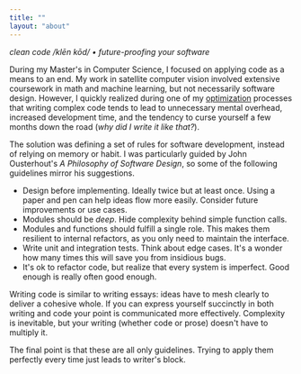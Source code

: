 ```yaml
---
title: ""
layout: "about"
---
```


*clean code /klēn kōd/ • future-proofing your software*  

During my Master's in Computer Science, I focused on applying code as a means to an end. My
work in satellite computer vision involved extensive coursework in math and machine learning, 
but not necessarily software design. However, I quickly realized during one of my [optimization](/optimization) processes
that writing complex code tends to lead to unnecessary mental overhead, increased
development time, and the tendency to curse yourself a few months down the road (_why did I write it like that?_). 


The solution was defining a set of rules for software development, instead of relying on memory or habit. I was
particularly guided by John Ousterhout's _A Philosophy of Software Design_, so some of the following guidelines mirror
his suggestions.

- Design before implementing. Ideally twice but at least once. Using a paper and pen can help ideas flow more easily. Consider future improvements or use cases.
- Modules should be _deep_. Hide complexity behind simple function calls.
- Modules and functions should fulfill a single role. This makes them resilient to internal refactors, as you only need to maintain the interface.
- Write unit and integration tests. Think about edge cases. It's a wonder how many times this will save you from insidious bugs.
- It's ok to refactor code, but realize that every system is imperfect. Good enough is really often good enough.


Writing code is similar to writing essays: ideas have to mesh clearly to deliver a cohesive whole. If you can 
express yourself succinctly in both writing and code your point is communicated more effectively. Complexity is 
inevitable, but your writing (whether code or prose) doesn't have to multiply it. 

The final point is that these are all only guidelines. Trying to apply them perfectly every time just leads to writer's block.